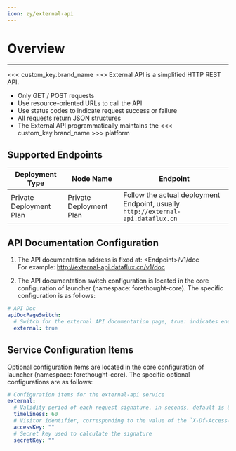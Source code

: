 ```yaml
---
icon: zy/external-api
---
```

# Overview

---

<<< custom_key.brand_name >>> External API is a simplified HTTP REST API.

* Only GET / POST requests
* Use resource-oriented URLs to call the API
* Use status codes to indicate request success or failure
* All requests return JSON structures
* The External API programmatically maintains the <<< custom_key.brand_name >>> platform

## Supported Endpoints

| Deployment Type | Node Name | Endpoint                |
|-----------------|-----------|-------------------------|
| Private Deployment Plan | Private Deployment Plan | Follow the actual deployment Endpoint, usually `http://external-api.dataflux.cn` |

## API Documentation Configuration

1. The API documentation address is fixed at: \<Endpoint>/v1/doc <br/>
For example: http://external-api.dataflux.cn/v1/doc

3. The API documentation switch configuration is located in the core configuration of launcher (namespace: forethought-core). The specific configuration is as follows:
```yaml
# API Doc
apiDocPageSwitch:
  # Switch for the external API documentation page, true: indicates enabled; false: indicates disabled. Default is `false`
  external: true

```

## Service Configuration Items

Optional configuration items are located in the core configuration of launcher (namespace: forethought-core). The specific optional configurations are as follows:
```yaml
# Configuration items for the external-api service
external:
  # Validity period of each request signature, in seconds, default is 60 seconds
  timeliness: 60
  # Visitor identifier, corresponding to the value of the `X-Df-Access-Key` header in the API request; non-empty string
  accessKey: ""
  # Secret key used to calculate the signature
  secretKey: ""

```